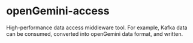 # openGemini-access
High-performance data access middleware tool. For example, Kafka data can be consumed, converted into openGemini data format, and written.
